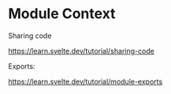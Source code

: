 # Module Context

Sharing code

<https://learn.svelte.dev/tutorial/sharing-code>

Exports:

<https://learn.svelte.dev/tutorial/module-exports>


